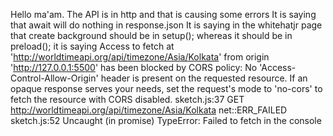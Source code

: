 Hello ma'am.
The API is in http and that is causing some errors
It is saying that await will do nothing in response.json
It is saying in the whitehatjr page that create background should be in setup(); whereas it should be in preload();
it is saying Access to fetch at 'http://worldtimeapi.org/api/timezone/Asia/Kolkata' from origin 'http://127.0.0.1:5500' has been blocked by CORS policy: No 'Access-Control-Allow-Origin' header is present on the requested resource. If an opaque response serves your needs, set the request's mode to 'no-cors' to fetch the resource with CORS disabled.
sketch.js:37 GET http://worldtimeapi.org/api/timezone/Asia/Kolkata net::ERR_FAILED sketch.js:52 Uncaught (in promise) TypeError: Failed to fetch in the console